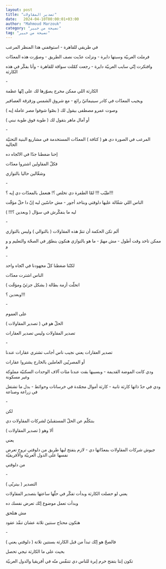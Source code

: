 ```yaml
---
layout: post
title: "تصدير المقاولات"
date:   2024-04-10T00:00:01+03:00
author: "Mahmoud Marzouk"
category: "نصيحة من خبير"
tag: "نصيحة من خبير"
---
```



في طريقي للقاهرة - استوقفني هذا المنظر المرعب

فرملت العربيّة وسبتها دايرة - ونزلت عدّيت نصف الطريق -
وصوّرت هذه المعدّات

وافتكرت إنّي سايب العربيّة دايرة - رجعت كمّلت سواقة
للقاهرة - وأنا بفكّر في هذه الكارثة

\-

الكارثة اللي ممكن مخرج يصوّرها لك على إنّها عظمة

ويجيب المعدّات في كادر سينيمائيّ رائع - مع شروق الشمس
وزقزقة العصافير

وصوت عمرو مصطفى بيقول لك ( بصّوا شوفوا مصر عاملة
إيه )

أو آمال ماهر بتقول لك ( طوبة فوق طوبة نبني )

\-

المرعب في الصورة دي هو ( كثافة ) المعدّات المستخدمة في
مشاريع البنية التحتيّة الحالية

إحنا ضغطنا جدّا في الاتّجاه ده

فكلّ المقاولين اشتروا معدّات

وشغّالين حاليا بالتوازي

\-

طيّب !!! لمّا الطفرة دي تخلص ؟! هنعمل بالمعدّات دي إيه
؟!!!

الناس اللي شغّالة عليها دلوقتي وبتاخد أجور - مش حاسّين ليه
إنّ دا حلّ مؤقّت

ليه ما بنفكّرش في سؤال ( وبعدين ؟!!! )

\-

ألم تكن الحكمة أن تتمّ هذه المقاولات ( بالتوالي ) وليس
بالتوازي

ممكن تاخد وقت أطول - مش مهمّ - ما هو بالتوازي هنكون بنطوّر
في الصحّة والتعليم و و و

\-

لكنّنا ضغطنا كلّ مجهودنا في اتّجاه واحد

الناس اشترت معدّات

اتحلّت أزمة بطالة ( بشكل جزئيّ ومؤقّت )

وبعدين ؟!!!

\-

على العموم

الحلّ هو في ( تصدير المقاولات )

تصدير المقاولات وليس تصدير العقارات

\-

تصدير العقارات يعني نجيب ناس أجانب تشتري عقارات
عندنا

أو المصريّين العاملين بالخارج يشتروا عقارات

ودي كانت الموضة القديمة - وبسببها بقت عندنا مئات آلاف
الوحدات السكنيّة مملوكة وغير مسكونة

ودي في حدّ ذاتها كارثة تانية - كارثة أموال مجمّدة في
خرسانات وحوائط - بدل ما تشتغل في زراعة وصناعة

\-

لكن

بنتكلّم عن الحلّ المستقبليّ لشركات المقاولات دي

ألا وهو ( تصدير المقاولات )

يعني

جيوش شركات المقاولات بمعدّاتها دي - لازم يتفتح ليها طريق
من دلوقتي تروح تعرض نفسها على الدول العربيّة والأفريقيّة

من دلوقتي

\-

التصدير ( بيتربّى )

يعني لو حصلت الكارثة وبدأت تفكّر في حلّها ساعتها بتصدير
المقاولات

وبدأت تعمل موضوع إنّك تعرض نفسك ده

مش هتلحق

هتكون محتاج سنتين تلاتة عشان تنفّذ عقود

\-

فالصحّ هو إنّك تبدأ من قبل الكارثة بسنتين تلاتة ( دلوقتي
يعني )

بحيث على ما الكارثة تيجي تحصل

تكون إنتا بتفتح خرم إبرة للناس دي تتنفّس منّه في أفريقيا
والدول العربيّة
